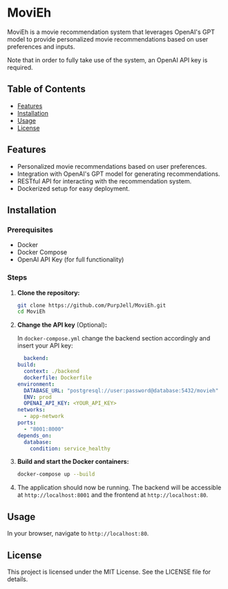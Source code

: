 # MoviEh

MoviEh is a movie recommendation system that leverages OpenAI's GPT model to provide personalized movie recommendations based on user preferences and inputs.

Note that in order to fully take use of the system, an OpenAI API key is required.

## Table of Contents

- [Features](#features)
- [Installation](#installation)
- [Usage](#usage)
- [License](#license)

## Features

- Personalized movie recommendations based on user preferences.
- Integration with OpenAI's GPT model for generating recommendations.
- RESTful API for interacting with the recommendation system.
- Dockerized setup for easy deployment.

## Installation

### Prerequisites

- Docker
- Docker Compose
- OpenAI API Key (for full functionality)

### Steps

1. **Clone the repository:**

    ```sh
    git clone https://github.com/PurpJell/MoviEh.git
    cd MoviEh
    ```

2. **Change the API key** (Optional)**:**

    In `docker-compose.yml` change the backend section accordingly and insert your API key:

    ```yml
      backend:
    build:
      context: ./backend
      dockerfile: Dockerfile
    environment:
      DATABASE_URL: "postgresql://user:password@database:5432/movieh"
      ENV: prod
      OPENAI_API_KEY: <YOUR_API_KEY>
    networks:
      - app-network
    ports:
      - "8001:8000"
    depends_on:
      database:
        condition: service_healthy
    ```

3. **Build and start the Docker containers:**

    ```sh
    docker-compose up --build
    ```

4. The application should now be running. The backend will be accessible at `http://localhost:8001` and the frontend at `http://localhost:80`.

## Usage

In your browser, navigate to `http://localhost:80`. 

## License

This project is licensed under the MIT License. See the LICENSE file for details.
